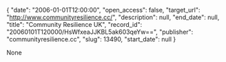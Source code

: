 {
  "date": "2006-01-01T12:00:00", 
  "open_access": false, 
  "target_url": "http://www.communityresilience.cc/", 
  "description": null, 
  "end_date": null, 
  "title": "Community Resilience UK", 
  "record_id": "20060101T120000/HsWfxeaJJKBL5ak603qeYw==", 
  "publisher": "communityresilience.cc", 
  "slug": 13490, 
  "start_date": null
}

None